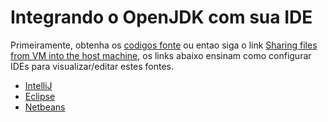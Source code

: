 # Integrando o OpenJDK com sua IDE

Primeiramente, obtenha os [codigos fonte](https://java.net/projects/adoptopenjdk/pages/AdoptOpenJDKBuildInstructions#Manual) ou entao siga o link [Sharing files from VM into the host machine](/virtual-machines/sharing_host_folder_with_guest_vm.md), os links abaixo ensinam como configurar IDEs para visualizar/editar estes fontes.
* [IntelliJ](loading_openjdk_in_intellij.md)
* [Eclipse](loading_openjdk_in_eclipse.md)
* [Netbeans](loading_openjdk_in_netbeans.md)

 
